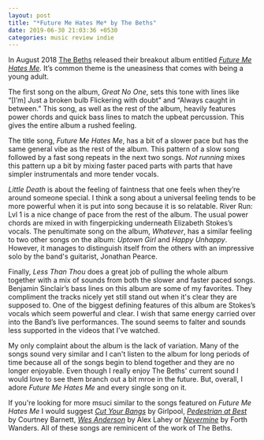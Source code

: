 ```yaml
---
layout: post
title: "*Future Me Hates Me* by The Beths"
date: 2019-06-30 21:03:36 +0530
categories: music review indie
---
```

In August 2018 [The Beths](https://www.instagram.com/lizstokedstokes/) released their breakout album entitled [*Future Me Hates Me*](https://open.spotify.com/album/4xG41eVnTuDK6uMmcksQ9B). It’s common theme is the uneasiness that comes with being a young adult. 

The first song on the album, *Great No One*, sets this tone with lines like “[I’m] Just a broken bulb Flickering with doubt” and “Always caught in between.” This song, as well as the rest of the album, heavily features power chords and quick bass lines to match the upbeat percussion. This gives the entire album a rushed feeling. 

The title song, *Future Me Hates Me*, has a bit of a slower pace but has the same general vibe as the rest of the album. This pattern of a slow song followed by a fast song repeats in the next two songs. *Not running* mixes this pattern up a bit by mixing faster paced parts with parts that have simpler instrumentals and more tender vocals. 

*Little Death* is about the feeling of faintness that one feels when they’re around someone special. I think a song about a universal feeling tends to be more powerful when it is put into song because it is so relatable. River Run: Lvl 1 is a nice change of pace from the rest of the album. The usual power chords are mixed in with fingerpicking underneath Elizabeth Stokes’s vocals. The penultimate song on the album, *Whatever*, has a similar feeling to two other songs on the album: *Uptown Girl* and *Happy Unhappy*. However, it manages to distinguish itself from the others with an impressive solo by the band's guitarist, Jonathan Pearce. 

Finally, *Less Than Thou* does a great job of pulling the whole album together with a mix of sounds from both the slower and faster paced songs. Benjamin Sinclair’s bass lines on this album are some of my favorites. They compliment the tracks nicely yet still stand out when it's clear they are supposed to. One of the biggest defining features of this album are Stokes’s vocals which seem powerful and clear. I wish that same energy carried over into the Band’s live performances. The sound seems to falter and sounds less supported in the videos that I’ve watched. 

My only complaint about the album is the lack of variation. Many of the songs sound very similar and I can't listen to the album for long periods of time because all of the songs begin to blend together and they are no longer enjoyable. Even though I really enjoy The Beths' current sound I would love to see them branch out a bit mroe in the future. But, overall, I adore *Future Me Hates Me* and every single song on it. 

If you're looking for more msuci similar to the songs featured on *Future Me Hates Me* I would suggest [*Cut Your Bangs*](https://open.spotify.com/track/75T4FO7bShVDfUN1ZDA9yP) by Girlpool, [*Pedestrian at Best*](https://open.spotify.com/track/7gsn3NxWLA0s0g9TmQlMri) by Courtney Barnett, [*Wes Anderson*](https://open.spotify.com/track/5ioiddXYQo2A9qOgSfWnI1) by Alex Lahey or [*Nevermine*](https://open.spotify.com/track/13u2Zrs14fegp5Ay1a88SG) by Forth Wanders. All of these songs are reminicent of the work of The Beths.
